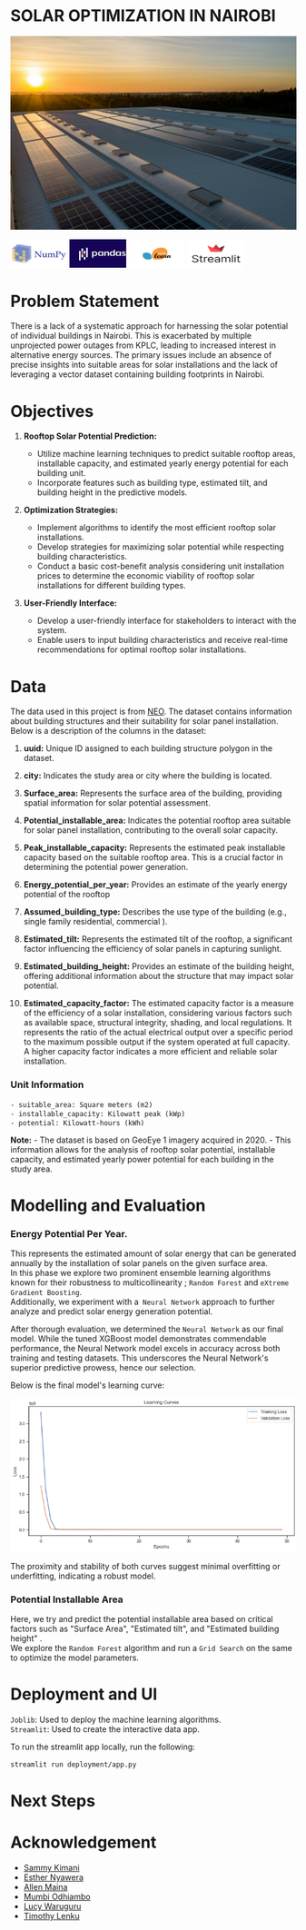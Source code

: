 # SOLAR OPTIMIZATION IN NAIROBI
![alt text](images/nuno-marques-0GbrjL3vZF4-unsplash.jpg)

<div style="display: inline-block;">
    <a href="https://numpy.org/"><img src="images/image-4.png" alt="Numpy" width="100" style="height: 50px;"/></a> 
</div>
<div style="display: inline-block;">
    <a href="https://pandas.pydata.org/"><img src="images/image-1.png" alt="pandas" width="100" style="height: 50px;"/></a> 
</div>
<div style="display: inline-block;">
    <a href="https://scikit-learn.org/stable/"><img src="images/image-2.png" alt="scikit-learn" width="100" style="height: 50px;"/></a> 
</div>
<div style="display: inline-block;">
    <a href="https://streamlit.io/"><img src="images/image-3.png" alt="streamlit" width="100" style="height: 50px;"/></a>
</div>

# Problem Statement
There is a lack of a systematic approach for harnessing the solar potential of individual buildings in Nairobi. This is exacerbated by multiple unprojected power outages from KPLC, leading to increased interest in alternative energy sources. The primary issues include an absence of precise insights into suitable areas for solar installations and the lack of leveraging a vector dataset containing building footprints in Nairobi.

# Objectives

1. **Rooftop Solar Potential Prediction:**
    - Utilize machine learning techniques to predict suitable rooftop areas, installable capacity, and estimated yearly energy potential for each building unit.
    - Incorporate features such as building type, estimated tilt, and building height in the predictive models.


2. **Optimization Strategies:**
   - Implement algorithms to identify the most efficient rooftop solar installations.
   - Develop strategies for maximizing solar potential while respecting building characteristics.
   - Conduct a basic cost-benefit analysis considering unit installation prices to determine the economic viability of rooftop solar installations for different building types.

3. **User-Friendly Interface:**
   - Develop a user-friendly interface for stakeholders to interact with the system.
   - Enable users to input building characteristics and receive real-time recommendations for optimal rooftop solar installations.




# Data
The data used in this project is from [ NEO](https://energydata.info/dataset/nairobi-rooftop-solar-potential-mapping).
The dataset contains information about building structures and their suitability for solar panel installation. 
Below is a description of the columns in the dataset:
1. **uuid:** Unique ID assigned to each building structure polygon in the dataset.

2. **city:** Indicates the study area or city where the building is located.

3. **Surface_area:**  Represents the surface area of the building, providing spatial information for solar potential assessment.

4. **Potential_installable_area:** Indicates the potential rooftop area suitable for solar panel installation, contributing to the overall solar capacity.

5. **Peak_installable_capacity:** Represents the estimated peak installable capacity based on the suitable rooftop area. This is a crucial factor in determining the potential power generation.

6. **Energy_potential_per_year:** Provides an estimate of the yearly energy potential of the rooftop

7. **Assumed_building_type:** Describes the use type of the building (e.g., single family residential, commercial ).

8. **Estimated_tilt:** Represents the estimated tilt of the rooftop, a significant factor influencing the efficiency of solar panels in capturing sunlight.

9. **Estimated_building_height:** Provides an estimate of the building height, offering additional information about the structure that may impact solar potential.

10. **Estimated_capacity_factor:** The estimated capacity factor is a measure of the efficiency of a solar installation, considering various factors such as available space, structural integrity, shading, and local regulations. It represents the ratio of the actual electrical output over a specific period to the maximum possible output if the system operated at full capacity. A higher capacity factor indicates a more efficient and reliable solar installation.


### Unit Information

    - suitable_area: Square meters (m2)
    - installable_capacity: Kilowatt peak (kWp)
    - potential: Kilowatt-hours (kWh)

**Note:**
    - The dataset is based on GeoEye 1 imagery acquired in 2020.
    - This information allows for the analysis of rooftop solar potential, installable capacity, and estimated yearly power potential for each building in the study area.

# Modelling and Evaluation
### Energy Potential Per Year. 
This represents the estimated amount of solar energy that can be generated annually by the installation of solar panels on the given surface area.      
In this phase we explore two prominent ensemble learning algorithms known for their robustness to multicollinearity ; `Random Forest` and `eXtreme Gradient Boosting`.     
Additionally, we experiment with a` Neural Network` approach to further analyze and predict solar energy generation potential.    

After thorough evaluation, we determined the `Neural Network` as our final model. While the tuned XGBoost model demonstrates commendable performance, the Neural Network model excels in accuracy across both training and testing datasets. This underscores the Neural Network's superior predictive prowess, hence our selection. 

Below is the final model's learning curve: 

![Learning curve](images/loss.png)

The proximity and stability of both curves suggest minimal overfitting or underfitting, indicating a robust model.

### Potential Installable Area
Here,  we try and predict the potential installable  area based on critical factors such as "Surface Area", "Estimated tilt", and "Estimated building height" .     
We explore the `Random Forest` algorithm and run a `Grid Search` on the same to optimize the model parameters. 

# Deployment and UI
`Joblib`: Used to deploy the machine learning algorithms.         
`Streamlit`: Used to create the interactive data app.         


To run the streamlit app locally, run the following:

```sh
streamlit run deployment/app.py
```
# Next Steps



# Acknowledgement
* [Sammy Kimani](https://github.com/samcurryokee)        
* [Esther Nyawera](https://github.com/ENyawera)          
* [Allen Maina](https://github.com/murayaallen)        
* [Mumbi Odhiambo](https://github.com/Mumbsss)          
* [Lucy Waruguru](https://github.com/WacekeW)          
* [Timothy Lenku](https://github.com/esipil)              